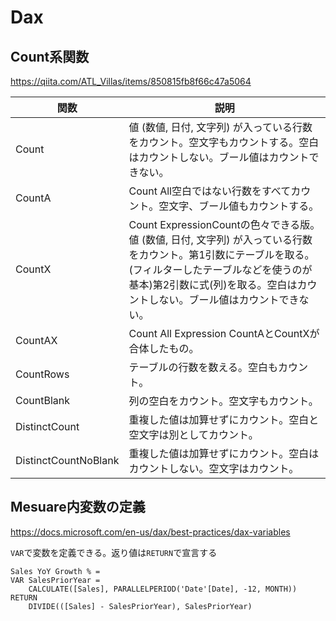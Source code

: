 
# Dax

## Count系関数
https://qiita.com/ATL_Villas/items/850815fb8f66c47a5064

関数 | 説明
-|-
Count|値 (数値, 日付, 文字列) が入っている行数をカウント。空文字もカウントする。空白はカウントしない。ブール値はカウントできない。
CountA|Count All空白ではない行数をすべてカウント。空文字、ブール値もカウントする。
CountX|Count ExpressionCountの色々できる版。値 (数値, 日付, 文字列) が入っている行数をカウント。第1引数にテーブルを取る。(フィルターしたテーブルなどを使うのが基本)第2引数に式(列)を取る。空白はカウントしない。ブール値はカウントできない。
CountAX|Count All Expression CountAとCountXが合体したもの。
CountRows|テーブルの行数を数える。空白もカウント。
CountBlank|列の空白をカウント。空文字もカウント。
DistinctCount|重複した値は加算せずにカウント。空白と空文字は別としてカウント。
DistinctCountNoBlank|重複した値は加算せずにカウント。空白はカウントしない。空文字はカウント。

## Mesuare内変数の定義
https://docs.microsoft.com/en-us/dax/best-practices/dax-variables

`VAR`で変数を定義できる。返り値は`RETURN`で宣言する
```
Sales YoY Growth % =
VAR SalesPriorYear =
    CALCULATE([Sales], PARALLELPERIOD('Date'[Date], -12, MONTH))
RETURN
    DIVIDE(([Sales] - SalesPriorYear), SalesPriorYear)
```
